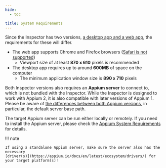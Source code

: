 ```yaml
---
hide:
  - toc

title: System Requirements
---
```


Since the Inspector has two versions, [a desktop app and a web app](../overview.md#formats), the
requirements for these will differ.

* The web app supports Chrome and Firefox browsers
  ([Safari is not supported](../troubleshooting.md#browser-version-does-not-work-in-safari))
    * Viewport size of at least **870 x 610** pixels is recommended
* The desktop app requires up to around **600MB** of space on the computer
    * The minimum application window size is **890 x 710** pixels

Both Inspector versions also requires an __Appium server__ to connect to, which is not bundled with
the Inspector. While the Inspector is designed to work with Appium 2, it is also compatible with
later versions of Appium 1. Please be aware of
[the differences between both Appium versions](https://appium.io/docs/en/latest/guides/migrating-1-to-2/),
in particular, the default server base path.

The target Appium server can be run either locally or remotely. If you need to install the Appium
server, please check the [Appium System Requirements](https://appium.io/docs/en/latest/quickstart/requirements/)
for details.

!!! note

    If using a standalone Appium server, make sure the server also has the necessary
    [driver(s)](https://appium.io/docs/en/latest/ecosystem/drivers/) for your target platform(s)!
